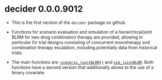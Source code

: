 # decider 0.0.0.9012

* This is the first version of the `decider` package on github. 

* Functions for scenario evaluation and simulation of a hierarchical/joint
BLRM for two-drug combination therapy are provided, allowing in particular
for trial designs consisting of concurrent monotherapy and combination
therapy escalation, including potentially data from historical trials.

* The main functions are: [`scenario_jointBLRM()`]((../reference/scenario_jointBLRM.html)) 
and [`sim_jointBLRM`]((../reference/sim_jointBLRM.html)). Both functions have 
a second version that additionally allows to the use of a binary covariate.

